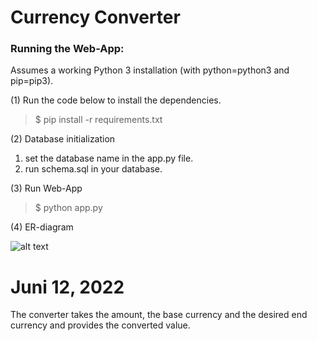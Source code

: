 # Currency Converter
### Running the Web-App:

Assumes a working Python 3 installation (with python=python3 and pip=pip3).

(1) Run the code below to install the dependencies.

>$ pip install -r requirements.txt

(2) Database initialization
1. set the database name in the app.py file.
2. run schema.sql in your database.

(3) Run Web-App
>$ python app.py

(4) ER-diagram

![alt text](https://github.com/Rasmushoy/currency_converter/img.png)

# Juni 12, 2022
The converter takes the amount, the base currency and the desired end currency and provides the converted value. 



